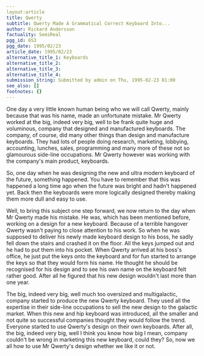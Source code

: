 ```yaml
---
layout:article
title: Qwerty
subtitle: Qwerty Made A Grammatical Correct Keyboard Into...
author: Rickard Andersson
factuality: SemiReal
pgg_id: 6S3
pgg_date: 1995/02/23
article_date: 1995/02/23
alternative_title_1: Keyboards
alternative_title_2: 
alternative_title_3: 
alternative_title_4: 
submission_string: Submitted by admin on Thu, 1995-02-23 01:00
see_also: []
footnotes: {}
---
```

<div>
<p>One day a very little known human being who we will call Qwerty, mainly because that was his name, made an unfortunate mistake. Mr Qwerty worked at the big, indeed very big, well to be frank quite huge and voluminous, company that designed and manufactured keyboards. The company, of course, did many other things than design and manufacture keyboards. They had lots of people doing research, marketing, lobbying, accounting, lunches, sales, programming and many more of these not so glamourous side-line occupations. Mr Qwerty however was working with the company's main product, keyboards.</p>
<p>So, one day when he was designing the new and ultra modern keyboard of the future, something happened. You have to remember that this was happened a long time ago when the future was bright and hadn't happened yet. Back then the keyboards were more logically designed thereby making them more dull and easy to use.</p>
<p>Well, to bring this subject one step forward, we now return to the day when Mr Qwerty made his mistake. He was, which has been mentioned before, working on a design for a new keyboard. Because of a terrible hangover Qwerty wasn't paying to close attention to his work. So when he was supposed to deliver his newly made keyboard design to his boss, he sadly fell down the stairs and crashed it on the floor. All the keys jumped out and he had to put them into his pocket. When Qwerty arrived at his boss's office, he just put the keys onto the keyboard and for fun started to arrange the keys so that they would form his name. He thought he should be recognised for his design and to see his own name on the keyboard felt rather good. After all he figured that his new design wouldn't last more than one year.</p>
<p>The big, indeed very big, well much too oversized and multigalactic, company started to produce the new Qwerty keyboard. They used all the expertise in their side-line occupations to sell the new design to the galactic market. When this new and hip keyboard was introduced, all the smaller and not quite so successful companies thought they would follow the trend. Everyone started to use Qwerty's design on their own keyboards. After all, the big, indeed very big, well I think you know how big I mean, company couldn't be wrong in marketing this new keyboard, could they? So, now we all how to use Mr Qwerty's design whether we like it or not. <!--Amazon_CLS_IM_END--></p>
</div>

